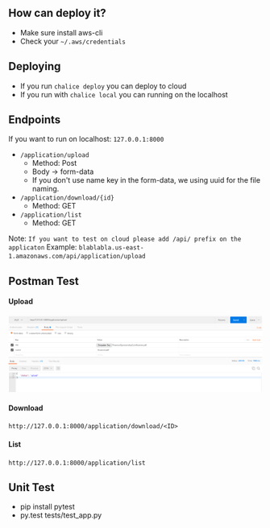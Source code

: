 ## How can deploy it?

- Make sure install aws-cli
- Check your `~/.aws/credentials`

## Deploying
 - If you run `chalice deploy` you can deploy to cloud
 - If you run with `chalice local` you can running on the localhost

## Endpoints
If you want to run on localhost:
`127.0.0.1:8000`
 - `/application/upload`
   * Method: Post
   * Body -> form-data
   * If you don't use name key in the form-data, we using uuid for the file naming.
 - `/application/download/{id}`
   * Method: GET
 - `/application/list`
   * Method: GET

Note: `If you want to test on cloud please add /api/ prefix on the applicaton`
Example: `blablabla.us-east-1.amazonaws.com/api/application/upload`

## Postman Test
#### Upload
![alt text](./static/img.png)

#### Download
`http://127.0.0.1:8000/application/download/<ID>`

#### List
`http://127.0.0.1:8000/application/list`

## Unit Test
 - pip install pytest
 - py.test tests/test_app.py
